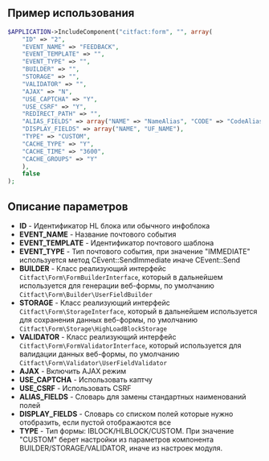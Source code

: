 ## Пример использования

``` php
$APPLICATION->IncludeComponent("citfact:form", "", array(
    "ID" => "2",
    "EVENT_NAME" => "FEEDBACK",
    "EVENT_TEMPLATE" => "",
    "EVENT_TYPE" => "",
    "BUILDER" => "",
    "STORAGE" => "",
    "VALIDATOR" => "",
    "AJAX" => "N",
    "USE_CAPTCHA" => "Y",
    "USE_CSRF" => "Y",
    "REDIRECT_PATH" => "",
    "ALIAS_FIELDS" => array("NAME" => "NameAlias", "CODE" => "CodeAlias"),
    "DISPLAY_FIELDS" => array("NAME", "UF_NAME"),
    "TYPE" => "CUSTOM",
    "CACHE_TYPE" => "Y",
    "CACHE_TIME" => "3600",
    "CACHE_GROUPS" => "Y"
    ),
    false
);
```

## Описание параметров

* **ID** - Идентификатор HL блока или обычного инфоблока
* **EVENT_NAME** - Название почтового события
* **EVENT_TEMPLATE** - Идентификатор почтового шаблона
* **EVENT_TYPE** - Тип почтового события, при значение "IMMEDIATE" используется метод CEvent::SendImmediate иначе CEvent::Send
* **BUILDER** - Класс реализующий интерфейс ``Citfact\Form\FormBuilderInterface``, который в дальнейшем используется для генерации веб-формы, по умолчанию ``Citfact\Form\Builder\UserFieldBuilder``
* **STORAGE** - Класс реализующий интерфейс ``Citfact\Form\StorageInterface``, который в дальнейшем используется для сохранения данных веб-формы, по умолчанию ``Citfact\Form\Storage\HighLoadBlockStorage``
* **VALIDATOR** - Класс реализующий интерфейс ``Citfact\Form\FormValidatorInterface``, который используется для валидации данных веб-формы, по умолчанию ``Citfact\Form\Validator\UserFieldValidator``
* **AJAX** -  Включить AJAX режим
* **USE_CAPTCHA** - Использовать каптчу
* **USE_CSRF** - Использовать CSRF
* **ALIAS_FIELDS** - Словарь для замены стандартных наименований полей
* **DISPLAY_FIELDS** - Словарь со списком полей которые нужно отобразить, если пустой отображаются все
* **TYPE** - Тип формы: IBLOCK/HLBLOCK/CUSTOM. При значение "CUSTOM" берет настройки из параметров компонента BUILDER/STORAGE/VALIDATOR, иначе из настроек модуля.
